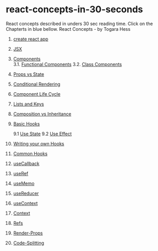 # react-concepts-in-30-seconds

React concepts described in unders 30 sec reading time.
Click on the Chapterts in blue bellow.
React Concepts - by Togara Hess

1.  [create react app](create-react-app.md)
2.  [JSX](JSX.md)
3.  [Components](Components.md)  
    3.1. [Functional Components](components-functional-components.md)
    3.2. [Class Components](components-class-components.md)
4.  [Props vs State](Props-vs-State.md)
5.  [Conditional Rendering](Conditional-Rendering.md)
6.  [Component Life Cycle](Component-Life-Cycle.md)
7.  [Lists and Keys](Lists-and-Keys.md)
8.  [Composition vs Inheritance](Composition-vs-Inheritance.md)
9.  [Basic Hooks](Basic-Hooks.md)

    9.1 [ Use State](Basic-Hooks-Use-State.md)
    9.2 [Use Effect](Basic-Hooks-Use-Effect.md)

10. [Writing your own Hooks](Wriring-your-own-Hooks.md)
11. [Common Hooks](Common-Hooks.md)
12. [useCallback](useCallback.md)
13. [useRef](useRef.md)
14. [useMemo](useMemo.md)
15. [useReducer](useReducer.md)
16. [useContext](useContext.md)
17. [Context](Context.md)
18. [Refs](Refs.md)
19. [Render-Props](Render-Props.md)
20. [Code-Splitting](Code-Splitting.md)
